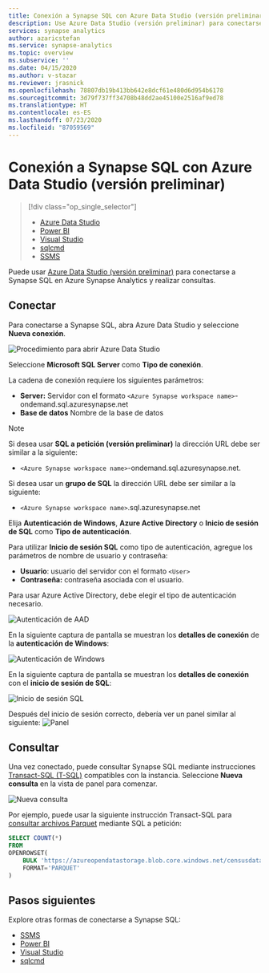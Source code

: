```yaml
---
title: Conexión a Synapse SQL con Azure Data Studio (versión preliminar)
description: Use Azure Data Studio (versión preliminar) para conectarse a Synapse SQL en Azure Synapse Analytics y realizar consultas.
services: synapse analytics
author: azaricstefan
ms.service: synapse-analytics
ms.topic: overview
ms.subservice: ''
ms.date: 04/15/2020
ms.author: v-stazar
ms.reviewer: jrasnick
ms.openlocfilehash: 78807db19b413bb642e8dcf61e480d6d954b6178
ms.sourcegitcommit: 3d79f737ff34708b48dd2ae45100e2516af9ed78
ms.translationtype: HT
ms.contentlocale: es-ES
ms.lasthandoff: 07/23/2020
ms.locfileid: "87059569"
---
```

# <a name="connect-to-synapse-sql-with-azure-data-studio-preview"></a>Conexión a Synapse SQL con Azure Data Studio (versión preliminar)

> [!div class="op_single_selector"]
>
> * [Azure Data Studio](get-started-azure-data-studio.md)
> * [Power BI](get-started-power-bi-professional.md)
> * [Visual Studio](../sql-data-warehouse/sql-data-warehouse-query-visual-studio.md?toc=/azure/synapse-analytics/toc.json&bc=/azure/synapse-analytics/breadcrumb/toc.json)
> * [sqlcmd](get-started-connect-sqlcmd.md)
> * [SSMS](get-started-ssms.md)

Puede usar [Azure Data Studio (versión preliminar)](/sql/azure-data-studio/download-azure-data-studio?toc=/azure/synapse-analytics/toc.json&bc=/azure/synapse-analytics/breadcrumb/toc.json&view=azure-sqldw-latest) para conectarse a Synapse SQL en Azure Synapse Analytics y realizar consultas. 

## <a name="connect"></a>Conectar

Para conectarse a Synapse SQL, abra Azure Data Studio y seleccione **Nueva conexión**.

![Procedimiento para abrir Azure Data Studio](./media/get-started-azure-data-studio/1-start.png)

Seleccione **Microsoft SQL Server** como **Tipo de conexión**.

La cadena de conexión requiere los siguientes parámetros:

* **Server:** Servidor con el formato `<Azure Synapse workspace name>`-ondemand.sql.azuresynapse.net
* **Base de datos** Nombre de la base de datos

> [!NOTE]
> Si desea usar **SQL a petición (versión preliminar)** la dirección URL debe ser similar a la siguiente:
>
> - `<Azure Synapse workspace name>`-ondemand.sql.azuresynapse.net.
>
> Si desea usar un **grupo de SQL** la dirección URL debe ser similar a la siguiente:
>
> - `<Azure Synapse workspace name>`.sql.azuresynapse.net

Elija **Autenticación de Windows**, **Azure Active Directory** o **Inicio de sesión de SQL** como **Tipo de autenticación**.

Para utilizar **Inicio de sesión SQL** como tipo de autenticación, agregue los parámetros de nombre de usuario y contraseña:

* **Usuario**: usuario del servidor con el formato `<User>`
* **Contraseña:** contraseña asociada con el usuario.

Para usar Azure Active Directory, debe elegir el tipo de autenticación necesario.

![Autenticación de AAD](./media/get-started-azure-data-studio/3-aad-auth.png)

En la siguiente captura de pantalla se muestran los **detalles de conexión** de la **autenticación de Windows**:

![Autenticación de Windows](./media/get-started-azure-data-studio/3-windows-auth.png)

En la siguiente captura de pantalla se muestran los **detalles de conexión** con el **inicio de sesión de SQL**:

![Inicio de sesión SQL](./media/get-started-azure-data-studio/2-database-details.png)

Después del inicio de sesión correcto, debería ver un panel similar al siguiente: ![Panel](./media/get-started-azure-data-studio/4-dashboard.png)

## <a name="query"></a>Consultar

Una vez conectado, puede consultar Synapse SQL mediante instrucciones [Transact-SQL (T-SQL)](/sql/t-sql/language-reference?toc=/azure/synapse-analytics/toc.json&bc=/azure/synapse-analytics/breadcrumb/toc.json&view=azure-sqldw-latest) compatibles con la instancia. Seleccione **Nueva consulta** en la vista de panel para comenzar.

![Nueva consulta](./media/get-started-azure-data-studio/5-new-query.png)

Por ejemplo, puede usar la siguiente instrucción Transact-SQL para [consultar archivos Parquet](query-parquet-files.md) mediante SQL a petición:

```sql
SELECT COUNT(*)
FROM  
OPENROWSET(
    BULK 'https://azureopendatastorage.blob.core.windows.net/censusdatacontainer/release/us_population_county/year=20*/*.parquet',
    FORMAT='PARQUET'
)
```
## <a name="next-steps"></a>Pasos siguientes 
Explore otras formas de conectarse a Synapse SQL: 

- [SSMS](get-started-ssms.md)
- [Power BI](get-started-power-bi-professional.md)
- [Visual Studio](../sql-data-warehouse/sql-data-warehouse-query-visual-studio.md?toc=/azure/synapse-analytics/toc.json&bc=/azure/synapse-analytics/breadcrumb/toc.json)
- [sqlcmd](get-started-connect-sqlcmd.md)
 
